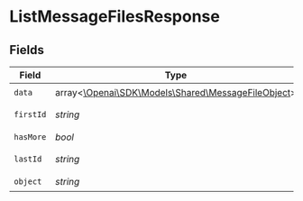 # ListMessageFilesResponse


## Fields

| Field                                                                                          | Type                                                                                           | Required                                                                                       | Description                                                                                    | Example                                                                                        |
| ---------------------------------------------------------------------------------------------- | ---------------------------------------------------------------------------------------------- | ---------------------------------------------------------------------------------------------- | ---------------------------------------------------------------------------------------------- | ---------------------------------------------------------------------------------------------- |
| `data`                                                                                         | array<[\Openai\SDK\Models\Shared\MessageFileObject](../../models/shared/MessageFileObject.md)> | :heavy_check_mark:                                                                             | N/A                                                                                            |                                                                                                |
| `firstId`                                                                                      | *string*                                                                                       | :heavy_check_mark:                                                                             | N/A                                                                                            | file-hLBK7PXBv5Lr2NQT7KLY0ag1                                                                  |
| `hasMore`                                                                                      | *bool*                                                                                         | :heavy_check_mark:                                                                             | N/A                                                                                            | false                                                                                          |
| `lastId`                                                                                       | *string*                                                                                       | :heavy_check_mark:                                                                             | N/A                                                                                            | file-QLoItBbqwyAJEzlTy4y9kOMM                                                                  |
| `object`                                                                                       | *string*                                                                                       | :heavy_check_mark:                                                                             | N/A                                                                                            | list                                                                                           |